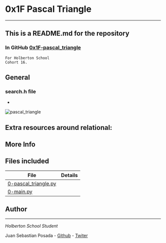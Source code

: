 # 0x1F Pascal Triangle
***
## This is a README.md for the repository
### In GitHub [0x1F-pascal_triangle]()
```
For Holberton School
Cohort 16.
```
## General

### search.h file

* 
![pascal_triangle](https://fractalfoundation.org/wp-content/uploads/2018/11/PascalsFractalTriangle-Answers.jpg)

## Extra resources around relational:

## More Info

## Files included

| File                 | Details                                    |
|--------------------- | ------------------------------------------ |
| [0-pascal_triangle.py]() |	       |
| [0-main.py]() |	       |



## Author
***
*Holberton School Student*

Juan Sebastian Posada  - [Github](https://github.com/Juansepo13) - [Twiter](https://twitter.com/@JuanSeb35904130)